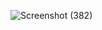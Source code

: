 ![Screenshot (382)](https://github.com/user-attachments/assets/add728df-7236-4682-9f4a-8a703c2b7815)
